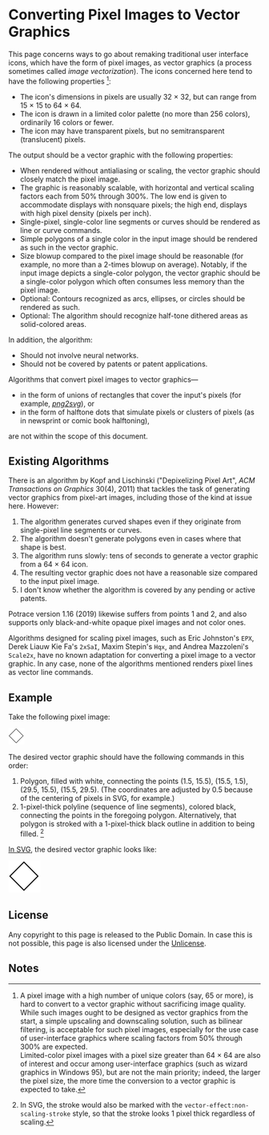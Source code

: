 # Converting Pixel Images to Vector Graphics

This page concerns ways to go about remaking traditional user interface icons, which have the form of pixel images, as vector graphics (a process sometimes called _image vectorization_).  The icons concerned here tend to have the following properties [^1]:

- The icon's dimensions in pixels are usually 32 &times; 32, but can range from 15 &times; 15 to 64 &times; 64.
- The icon is drawn in a limited color palette (no more than 256 colors), ordinarily 16 colors or fewer.
- The icon may have transparent pixels, but no semitransparent (translucent) pixels.

The output should be a vector graphic with the following properties:

- When rendered without antialiasing or scaling, the vector graphic should closely match the pixel image.
- The graphic is reasonably scalable, with horizontal and vertical scaling factors each from 50% through 300%.   The low end is given to accommodate displays with nonsquare pixels; the high end, displays with high pixel density (pixels per inch).
- Single-pixel, single-color line segments or curves should be rendered as line or curve commands.
- Simple polygons of a single color in the input image should be rendered as such in the vector graphic.
- Size blowup compared to the pixel image should be reasonable (for example, no more than a 2-times blowup on average).  Notably, if the input image depicts a single-color polygon, the vector graphic should be a single-color polygon which often consumes less memory than the pixel image.
- Optional: Contours recognized as arcs, ellipses, or circles should be rendered as such.
- Optional: The algorithm should recognize half-tone dithered areas as solid-colored areas.

In addition, the algorithm:

- Should not involve neural networks.
- Should not be covered by patents or patent applications.

Algorithms that convert pixel images to vector graphics&mdash;

- in the form of unions of rectangles that cover the input's pixels (for example, [_png2svg_](https://github.com/xyproto/png2svg)), or
- in the form of halftone dots that simulate pixels or clusters of pixels (as in newsprint or comic book halftoning),

are not within the scope of this document.

## Existing Algorithms

There is an algorithm by Kopf and Lischinski ("Depixelizing Pixel Art", _ACM Transactions on Graphics_ 30(4), 2011) that tackles the task of generating vector graphics from pixel-art images, including those of the kind at issue here.  However:

1. The algorithm generates curved shapes even if they originate from single-pixel line segments or curves.
2. The algorithm doesn't generate polygons even in cases where that shape is best.
3. The algorithm runs slowly: tens of seconds to generate a vector graphic from a 64 &times; 64 icon.
4. The resulting vector graphic does not have a reasonable size compared to the input pixel image.
5. I don't know whether the algorithm is covered by any pending or active patents.

Potrace version 1.16 (2019) likewise suffers from points 1 and 2, and also supports only black-and-white opaque pixel images and not color ones.

Algorithms designed for scaling pixel images, such as Eric Johnston's `EPX`, Derek Liauw Kie Fa's `2xSaI`, Maxim Stepin's `Hqx`, and Andrea Mazzoleni's `Scale2x`, have no known adaptation for converting a pixel image to a vector graphic.  In any case, none of the algorithms mentioned renders pixel lines as vector line commands.

## Example

Take the following pixel image:

![Diamond pixel image](diamond.png)

The desired vector graphic should have the following commands in this order:

1. Polygon, filled with white, connecting the points (1.5, 15.5), (15.5, 1.5), (29.5, 15.5), (15.5, 29.5).  (The coordinates are adjusted by 0.5 because of the centering of pixels in SVG, for example.)
2. 1-pixel-thick polyline (sequence of line segments), colored black, connecting the points in the foregoing polygon.  Alternatively, that polygon is stroked with a 1-pixel-thick black outline in addition to being filled. [^2]

[In SVG](https://peteroupc.github.io/svg.html), the desired vector graphic looks like:

![Diamond vector graphic](diamond.svg)

## License

Any copyright to this page is released to the Public Domain.  In case this is not possible, this page is also licensed under the [Unlicense](https://unlicense.org).

## Notes

[^1]: A pixel image with a high number of unique colors (say, 65 or more), is hard to convert to a vector graphic without sacrificing image quality.  While such images ought to be designed as vector graphics from the start, a simple upscaling and downscaling solution, such as bilinear filtering, is acceptable for such pixel images, especially for the use case of user-interface graphics where scaling factors from 50% through 300% are expected.<br>Limited-color pixel images with a pixel size greater than 64 &times; 64 are also of interest and occur among user-interface graphics (such as wizard graphics in Windows 95), but are not the main priority; indeed, the larger the pixel size, the more time the conversion to a vector graphic is expected to take.

[^2]: In SVG, the stroke would also be marked with the `vector-effect:non-scaling-stroke` style, so that the stroke looks 1 pixel thick regardless of scaling.

